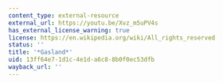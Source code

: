 ```yaml
---
content_type: external-resource
external_url: https://youtu.be/Xvz_m5uPV4s
has_external_license_warning: true
license: https://en.wikipedia.org/wiki/All_rights_reserved
status: ''
title: '*Gasland*'
uid: 13ff64e7-1d1c-4e1d-a6c8-8b0f0ec53dfb
wayback_url: ''
---
```

